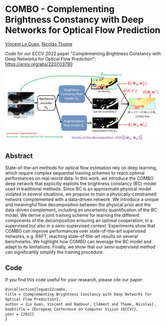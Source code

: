 # COMBO - Complementing Brightness Constancy with Deep Networks for Optical Flow Prediction
[Vincent Le Guen](https://www.linkedin.com/in/vincentleguen/),  [Nicolas Thome](http://cedric.cnam.fr/~thomen/)

Code for our ECCV 2022 paper "Complementing Brightness Constancy with Deep Networks for Optical Flow Prediction": https://arxiv.org/abs/2207.03790

<img src="https://github.com/vincent-leguen/COMBO/blob/main/combo_model.jpg" width="500">

## Abstract
State-of-the-art methods for optical flow estimation rely on deep learning, which require complex sequential training schemes to reach optimal performances on real-world data. In this work, we introduce the COMBO deep network that explicitly exploits the brightness constancy (BC) model used in traditional methods. Since BC is an approximate physical model violated in several situations, we propose to train a physically-constrained network complemented with a data-driven network. We introduce a unique and meaningful flow decomposition between the physical prior and the data-driven complement, including an uncertainty quantification of the BC model. We derive a joint training scheme for learning the different components of the decomposition ensuring an optimal cooperation, in a supervised but also in a semi-supervised context. Experiments show that COMBO can improve performances over state-of-the-art supervised networks, e.g. RAFT, reaching state-of-the-art results on several benchmarks. We highlight how COMBO can leverage the BC model and adapt to its limitations. Finally, we show that our semi-supervised method can significantly simplify the training procedure. 

## Code


If you find this code useful for your research, please cite our paper:

```
@incollection{leguen22combo,
title = {Complementing Brightness Constancy with Deep Networks for Optical Flow Prediction},
author = {Le Guen, Vincent and Rambour, Clément and Thome, Nicolas},
booktitle = {European Conference on Computer Vision (ECCV)},
year = {2022}
}
```
